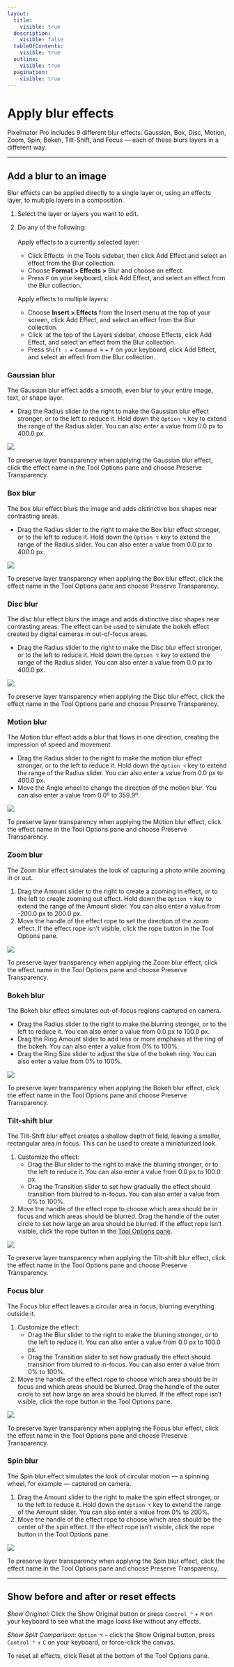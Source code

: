 ```yaml
---
layout:
  title:
    visible: true
  description:
    visible: false
  tableOfContents:
    visible: true
  outline:
    visible: true
  pagination:
    visible: true
---
```


# Apply blur effects

Pixelmator Pro includes 9 different blur effects: Gaussian, Box, Disc, Motion, Zoom, Spin, Bokeh, Tilt-Shift, and Focus — each of these blurs layers in a different way.

***

## Add a blur to an image

Blur effects can be applied directly to a single layer or, using an effects layer, to multiple layers in a composition.

1. Select the layer or layers you want to edit.
2.  Do any of the following:\
    \
    Apply effects to a currently selected layer:

    * Click Effects <img src="https://help.pixelmator.com/pixelmator-pro/3.5/assets/English/1590058938000.png" alt="" data-size="line"> in the Tools sidebar, then click Add Effect and select an effect from the Blur collection.
    * Choose **Format > Effects >** Blur and choose an effect.
    * Press `F` on your keyboard, click Add Effect, and select an effect from the Blur collection.

    Apply effects to multiple layers:

    * Choose **Insert > Effects** from the Insert menu at the top of your screen, click Add Effect, and select an effect from the Blur collection.
    * Click <img src="https://help.pixelmator.com/pixelmator-pro/3.5/assets/English/1648724547000.png" alt="" data-size="line"> at the top of the Layers sidebar, choose Effects, click Add Effect, and select an effect from the Blur collection.
    * Press `Shift ⇧` + `Command ⌘` + `F` on your keyboard, click Add Effect, and select an effect from the Blur collection.

### Gaussian blur

The Gaussian blur effect adds a smooth, even blur to your entire image, text, or shape layer.

* Drag the Radius slider to the right to make the Gaussian blur effect stronger, or to the left to reduce it. Hold down the `Option ⌥` key to extend the range of the Radius slider. You can also enter a value from 0.0 px to 400.0 px.

![](https://help.pixelmator.com/pixelmator-pro/3.5/assets/English/1589980508000.png)

To preserve layer transparency when applying the Gaussian blur effect, click the effect name in the Tool Options pane and choose Preserve Transparency.

### Box blur

The box blur effect blurs the image and adds distinctive box shapes near contrasting areas.

* Drag the Radius slider to the right to make the Box blur effect stronger, or to the left to reduce it. Hold down the `Option ⌥` key to extend the range of the Radius slider. You can also enter a value from 0.0 px to 400.0 px.

![](https://help.pixelmator.com/pixelmator-pro/3.5/assets/English/1589980528000.png)

To preserve layer transparency when applying the Box blur effect, click the effect name in the Tool Options pane and choose Preserve Transparency.

### Disc blur

The disc blur effect blurs the image and adds distinctive disc shapes near contrasting areas. The effect can be used to simulate the bokeh effect created by digital cameras in out-of-focus areas.

* Drag the Radius slider to the right to make the Disc blur effect stronger, or to the left to reduce it. Hold down the `Option ⌥` key to extend the range of the Radius slider. You can also enter a value from 0.0 px to 400.0 px.

![](https://help.pixelmator.com/pixelmator-pro/3.5/assets/English/1589980555000.png)

To preserve layer transparency when applying the Disc blur effect, click the effect name in the Tool Options pane and choose Preserve Transparency.

### Motion blur

The Motion blur effect adds a blur that flows in one direction, creating the impression of speed and movement.

* Drag the Radius slider to the right to make the motion blur effect stronger, or to the left to reduce it. Hold down the `Option ⌥` key to extend the range of the Radius slider. You can also enter a value from 0.0 px to 400.0 px.
* Move the Angle wheel to change the direction of the motion blur. You can also enter a value from 0.0º to 359.9º.

![](https://help.pixelmator.com/pixelmator-pro/3.5/assets/English/1589980574000.png)

To preserve layer transparency when applying the Motion blur effect, click the effect name in the Tool Options pane and choose Preserve Transparency.

### Zoom blur

The Zoom blur effect simulates the look of capturing a photo while zooming in or out.

1. Drag the Amount slider to the right to create a zooming in effect, or to the left to create zooming out effect. Hold down the `Option ⌥` key to extend the range of the Amount slider. You can also enter a value from -200.0 px to 200.0 px.
2. Move the handle of the effect rope to set the direction of the zoom effect. If the effect rope isn’t visible, click the rope button in the Tool Options pane.

![](https://help.pixelmator.com/pixelmator-pro/3.5/assets/English/1589980587000.png)

To preserve layer transparency when applying the Zoom blur effect, click the effect name in the Tool Options pane and choose Preserve Transparency.

### Bokeh blur

The Bokeh blur effect simulates out-of-focus regions captured on camera.

* Drag the Radius slider to the right to make the blurring stronger, or to the left to reduce it. You can also enter a value from 0.0 px to 100.0 px.
* Drag the Ring Amount slider to add less or more emphasis at the ring of the bokeh. You can also enter a value from 0% to 100%.
* Drag the Ring Size slider to adjust the size of the bokeh ring. You can also enter a value from 0% to 100%.

![](https://help.pixelmator.com/pixelmator-pro/3.5/assets/English/1635419663000.png)

To preserve layer transparency when applying the Bokeh blur effect, click the effect name in the Tool Options pane and choose Preserve Transparency.

### Tilt-shift blur

The Tilt-Shift blur effect creates a shallow depth of field, leaving a smaller, rectangular area in focus. This can be used to create a miniaturized look.

1. Customize the effect:
   * Drag the Blur slider to the right to make the blurring stronger, or to the left to reduce it. You can also enter a value from 0.0 px to 100.0 px.
   * Drag the Transition slider to set how gradually the effect should transition from blurred to in-focus. You can also enter a value from 0% to 100%.
2. Move the handle of the effect rope to choose which area should be in focus and which areas should be blurred. Drag the handle of the outer circle to set how large an area should be blurred. If the effect rope isn’t visible, click the rope button in the [Tool Options pane](https://www.pixelmator.com/support/guide/pixelmator-pro/#glossary).

![](https://help.pixelmator.com/pixelmator-pro/3.5/assets/English/1589980602000.png)

To preserve layer transparency when applying the Tilt-shift blur effect, click the effect name in the Tool Options pane and choose Preserve Transparency.

### Focus blur

The Focus blur effect leaves a circular area in focus, blurring everything outside it.

1. Customize the effect:
   * Drag the Blur slider to the right to make the blurring stronger, or to the left to reduce it. You can also enter a value from 0.0 px to 100.0 px.
   * Drag the Transition slider to set how gradually the effect should transition from blurred to in-focus. You can also enter a value from 0% to 100%.
2. Move the handle of the effect rope to choose which area should be in focus and which areas should be blurred. Drag the handle of the outer circle to set how large an area should be blurred. If the effect rope isn’t visible, click the rope button in the Tool Options pane.

![](https://help.pixelmator.com/pixelmator-pro/3.5/assets/English/1589980608000.png)

To preserve layer transparency when applying the Focus blur effect, click the effect name in the Tool Options pane and choose Preserve Transparency.

### Spin blur

The Spin blur effect simulates the look of circular motion — a spinning wheel, for example — captured on camera.

1. Drag the Amount slider to the right to make the spin effect stronger, or to the left to reduce it. Hold down the `Option ⌥` key to extend the range of the Amount slider. You can also enter a value from 0% to 200%.
2. Move the handle of the effect rope to choose which area should be the center of the spin effect. If the effect rope isn’t visible, click the rope button in the Tool Options pane.

![](https://help.pixelmator.com/pixelmator-pro/3.5/assets/English/1589980630000.png)

To preserve layer transparency when applying the Spin blur effect, click the effect name in the Tool Options pane and choose Preserve Transparency.

***

## Show before and after or reset effects

_Show Original:_ Click the Show Original button or press `Control ⌃` + `M` on your keyboard to see what the image looks like without any effects.

_Show Split Comparison:_ `Option ⌥` – click the Show Original button, press `Control ⌃` + `C` on your keyboard, or force-click the canvas.

To reset all effects, click Reset at the bottom of the Tool Options pane.
